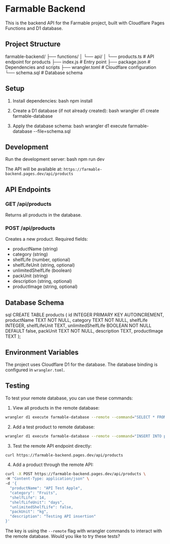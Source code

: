 # Farmable Backend

This is the backend API for the Farmable project, built with Cloudflare Pages Functions and D1 database.

## Project Structure
farmable-backend/
├── functions/
│ └── api/
│ └── products.ts # API endpoint for products
├── index.js # Entry point
├── package.json # Dependencies and scripts
├── wrangler.toml # Cloudflare configuration
└── schema.sql # Database schema


## Setup

1. Install dependencies:
bash
npm install

2. Create a D1 database (if not already created):
bash
wrangler d1 create farmable-database

3. Apply the database schema:
bash
wrangler d1 execute farmable-database --file=schema.sql


## Development

Run the development server:
bash
npm run dev


The API will be available at: `https://farmable-backend.pages.dev/api/products`

## API Endpoints

### GET /api/products
Returns all products in the database.

### POST /api/products
Creates a new product. Required fields:
- productName (string)
- category (string)
- shelfLife (number, optional)
- shelfLifeUnit (string, optional)
- unlimitedShelfLife (boolean)
- packUnit (string)
- description (string, optional)
- productImage (string, optional)

## Database Schema
sql
CREATE TABLE products (
id INTEGER PRIMARY KEY AUTOINCREMENT,
productName TEXT NOT NULL,
category TEXT NOT NULL,
shelfLife INTEGER,
shelfLifeUnit TEXT,
unlimitedShelfLife BOOLEAN NOT NULL DEFAULT false,
packUnit TEXT NOT NULL,
description TEXT,
productImage TEXT
);


## Environment Variables

The project uses Cloudflare D1 for the database. The database binding is configured in `wrangler.toml`.

## Testing

To test your remote database, you can use these commands:

1. View all products in the remote database:
```bash
wrangler d1 execute farmable-database --remote --command="SELECT * FROM products"
```

2. Add a test product to remote database:
```bash
wrangler d1 execute farmable-database --remote --command="INSERT INTO products (productName, category, shelfLife, shelfLifeUnit, unlimitedShelfLife, packUnit, description) VALUES ('Test Remote Apple', 'Fruits', 14, 'days', 0, 'kg', 'Testing remote database')"
```

3. Test the remote API endpoint directly:
```bash
curl https://farmable-backend.pages.dev/api/products
```

4. Add a product through the remote API:
```bash
curl -X POST https://farmable-backend.pages.dev/api/products \
-H "Content-Type: application/json" \
-d '{
  "productName": "API Test Apple",
  "category": "Fruits",
  "shelfLife": 14,
  "shelfLifeUnit": "days",
  "unlimitedShelfLife": false,
  "packUnit": "kg",
  "description": "Testing API insertion"
}'
```

The key is using the `--remote` flag with wrangler commands to interact with the remote database. Would you like to try these tests?